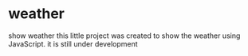 # weather
show weather
this little project was created to show the weather using JavaScript.
it is still under development
